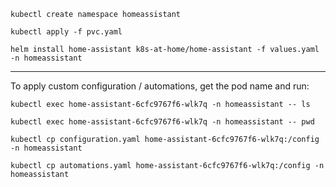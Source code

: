 `kubectl create namespace homeassistant`

`kubectl apply -f pvc.yaml`

`helm install home-assistant k8s-at-home/home-assistant -f values.yaml -n homeassistant`

---
To apply custom configuration / automations, get the pod name and run:

`kubectl exec home-assistant-6cfc9767f6-wlk7q -n homeassistant -- ls`

`kubectl exec home-assistant-6cfc9767f6-wlk7q -n homeassistant -- pwd`

`kubectl cp configuration.yaml home-assistant-6cfc9767f6-wlk7q:/config -n homeassistant`

`kubectl cp automations.yaml home-assistant-6cfc9767f6-wlk7q:/config -n homeassistant`